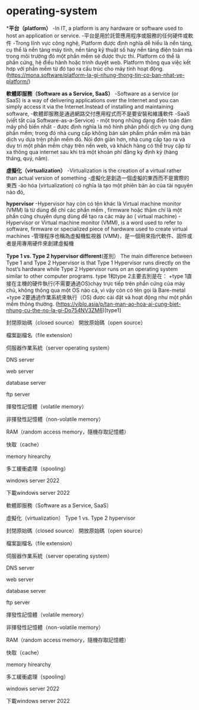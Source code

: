 # operating-system
***平台（platform）**
-In IT, a platform is any hardware or software used to host an application or service.
-平台是用於託管應用程序或服務的任何硬件或軟件
-Trong lĩnh vực công nghệ, Platform được định nghĩa dễ hiểu là nền tảng, cụ thể là nền tảng máy tính, nền tảng kỹ thuật số hay nền tảng điện toán mà trong môi trường đó một phần mềm sẽ được thực thi. Platform có thể là phần cứng, hệ điều hành hoặc trình duyệt web. Platform thông qua việc kết hơp với phần mềm từ đó tạo ra cấu trúc cho máy tính hoạt động.(https://mona.software/platform-la-gi-nhung-thong-tin-co-ban-nhat-ve-platform/)

**軟體即服務（Software as a Service, SaaS）**
-Software as a service (or SaaS) is a way of delivering applications over the Internet and you can simply access it via the Internet.Instead of installing and maintaining software, 
-軟體即服務是通過網路交付應用程式而不是要安裝和維護軟件
-SaaS (viết tắt của Software-as-a-Service) - một trong những dạng điện toán đám mây phổ biến nhất - được định nghĩa là mô hình phân phối dịch vụ ứng dụng phần mềm; trong đó nhà cung cấp không bán sản phẩm phần mềm mà bán dịch vụ dựa trên phần mềm đó. Nói đơn giản hơn, nhà cung cấp tạo ra và duy trì một phần mềm chạy trên nền web, và khách hàng có thể truy cập từ xa thông qua internet sau khi trả một khoản phí đăng ký định kỳ (hàng tháng, quý, năm).


**虛擬化（virtualization）**
-Virtualization is the creation of a virtual rather than actual version of something
-虛擬化是創造一個虛擬的東西而不是實際的東西
-ảo hóa (virtualization) có nghĩa là tạo một phiên bản ảo của tài nguyên nào đó,


**hypervisor**
-Hypervisor hay còn có tên khác là Virtual machine monitor (VMM) là từ dùng để chỉ các phần mềm , firmware hoặc thậm chí là một phần cứng chuyên dụng dùng để tạo ra các máy ảo ( virtual machine) 
-Hypervisor or Virtual machine monitor (VMM), is a word used to refer to software, firmware or specialized piece of hardware used to create virtual machines
-管理程序也稱為虛擬機監視器 (VMM)，是一個用來指代軟件、固件或者是用專用硬件來創建虛擬機

**Type 1 vs. Type 2 hypervisor different**(差別）
The main difference between Type 1 and Type 2 Hypervisor is that Type 1 Hypervisor runs directly on the host’s hardware while Type 2 Hypervisor runs on an operating system similar to other computer programs.
type 1和type 2主要去別是在：
 +type 1直接在主機的硬件執行(不需要通過OS)chạy trực tiếp trên phần cứng của máy chủ, không thông qua một OS nào cả, vì vậy còn có tên gọi là Bare-metal
 +type 2要通過作業系統來執行（OS) được cài đặt và hoạt động như một phần mềm thông thường.
 (https://viblo.asia/p/tan-man-ao-hoa-ai-cung-biet-nhung-cu-the-no-la-gi-Do754NV3ZM6)[type1]
 

封閉原始碼（closed source） 開放原始碼（open source）

檔案副檔名（file extension）

伺服器作業系統（server operating system）

DNS server

web server

database server

ftp server

揮發性記憶體（volatile memory）

非揮發性記憶體（non-volatile memory）

RAM（random access memory，隨機存取記憶體）

快取（cache）

memory hirearchy

多工緩衝處理（spooling）

windows server 2022

下載windows server 2022


軟體即服務（Software as a Service, SaaS）

虛擬化（virtualization） Type 1 vs. Type 2 hypervisor

封閉原始碼（closed source） 開放原始碼（open source）

檔案副檔名（file extension）

伺服器作業系統（server operating system）

DNS server

web server

database server

ftp server

揮發性記憶體（volatile memory）

非揮發性記憶體（non-volatile memory）

RAM（random access memory，隨機存取記憶體）

快取（cache）

memory hirearchy

多工緩衝處理（spooling）

windows server 2022

下載windows server 2022

